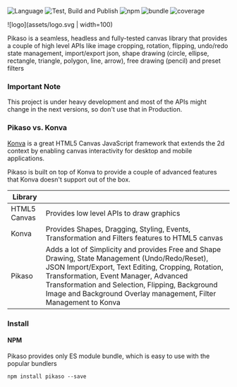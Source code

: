 ![Language](https://badgen.net/badge/icon/typescript?icon=typescript&label=Language)
![Test, Build and Publish](https://github.com/pikasojs/pikaso/workflows/Test,%20Build%20and%20Publish/badge.svg)
![npm](https://badgen.net/npm/v/pikaso)
![bundle](https://badgen.net/bundlephobia/minzip/pikaso)
![coverage](https://img.shields.io/coveralls/github/pikasojs/pikaso)


![logo](assets/logo.svg | width=100)

Pikaso is a seamless, headless and fully-tested canvas library that provides a couple of high level APIs like image cropping, rotation, flipping, undo/redo state management, import/export json, shape drawing (circle, ellipse, rectangle, triangle, polygon, line, arrow), free drawing (pencil) and preset filters

### Important Note  

This project is under heavy development and most of the APIs might change in the next versions, so don't use that in Production.   
   
### Pikaso vs. Konva
[Konva](https://konvajs.org/docs/index.html) is a great HTML5 Canvas JavaScript framework that extends the 2d context by enabling canvas interactivity for desktop and mobile applications.  

Pikaso is built on top of Konva to provide a couple of advanced features that Konva doesn't support out of the box.

| Library |  |
| - | - |
| HTML5 Canvas | Provides low level APIs to draw graphics |
| Konva | Provides Shapes, Dragging, Styling, Events, Transformation and Filters features to HTML5 canvas  |
| Pikaso | Adds a lot of Simplicity and provides Free and Shape Drawing, State Management (Undo/Redo/Reset), JSON Import/Export, Text Editing, Cropping, Rotation, Transformation, Event Manager, Advanced Transformation and Selection, Flipping, Background Image and Background Overlay management, Filter Management to Konva |

### Install   

#### NPM

Pikaso provides only ES module bundle, which is easy to use with the popular bundlers

`npm install pikaso --save` 


#### <script> tag

Pikaso also supports UMD loading

```
<srcipt src="https://unpkg.com/pikaso@latest/umd/pikaso.min.js" type="text/javascript" />
```


### Setup

This is super easy to setup the Pikaso image editor

#### ES module
```
import Pikaso from 'pikaso'

const editor = new Pikaso({
  container: document.getElementById('<YOUR_DIV_ID>'),
})
```

#### <script> tag

```
<!DOCTYPE html>
<html lang="en">
  <head>
    <meta charset="UTF-8">
    <meta name="viewport" content="width=device-width, initial-scale=1.0">
  </head>
  
  <body>
    <div id="container" style="height: 50vh;"></div>
    <srcipt src="https://unpkg.com/pikaso@latest/umd/pikaso.min.js" type="text/javascript" />

    <script>
      var editor = new Pikaso({
        container: document.getElementById('container')
      })
    </script>
  </body>
</html>
```
